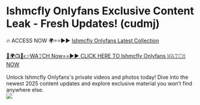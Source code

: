 # Ishmcfly Onlyfans Exclusive Content Leak - Fresh Updates! (cudmj)

🔥 ACCESS NOW 🌍==►► <a href="https://tinyurl.com/kvy9nzfs" rel="nofollow">Ishmcfly Onlyfans Latest Collection</a>
<br><br>
[🔴🌍📺📱👉WA𝚃CH Now==►► CLICK HERE TO Ishmcfly Onlyfans 𝚆𝙰𝚃𝙲𝙷 NOW](https://tinyurl.com/kvy9nzfs)
<br><br>
Unlock Ishmcfly Onlyfans's private videos and photos today! Dive into the newest 2025 content updates and explore exclusive material you won’t find anywhere else.
<br>
<a href="https://tinyurl.com/kvy9nzfs" rel="nofollow" data-target="animated-image.originalLink"><img src="https://camo.githubusercontent.com/8a4f000d20f83aca3bf7ec5f350d767afa0574a8a352519fd8cfa583a6f93a33/68747470733a2f2f692e696d6775722e636f6d2f644a486b345a712e676966" data-canonical-src="https://i.imgur.com/dJHk4Zq.gif" style="max-width: 100%; display: inline-block;" data-target="animated-image.originalImage"></a>
<br>
